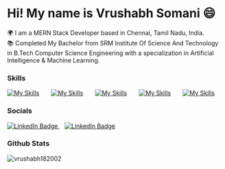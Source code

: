 Hi! My name is Vrushabh Somani 😄
========================================================================================================================================

🌍 I am a MERN Stack Developer based in Chennai, Tamil Nadu, India.
<br/>
📚 Completed My Bachelor from SRM Institute Of Science And Technology in B.Tech Computer Science Engineering with a specialization in Artificial Intelligence & Machine Learning.
<br/>

### Skills

[![My Skills](https://skillicons.dev/icons?i=html,css)](https://skillicons.dev) &nbsp;&nbsp;&nbsp;&nbsp;&nbsp; [![My Skills](https://skillicons.dev/icons?i=js,react)](https://skillicons.dev) &nbsp;&nbsp;&nbsp;&nbsp;&nbsp; [![My Skills](https://skillicons.dev/icons?i=nodejs,express)](https://skillicons.dev) &nbsp;&nbsp;&nbsp;&nbsp;&nbsp; [![My Skills](https://skillicons.dev/icons?i=mongodb,java)](https://skillicons.dev) &nbsp;&nbsp;&nbsp;&nbsp;&nbsp; [![My Skills](https://skillicons.dev/icons?i=tailwind,figma)](https://skillicons.dev)
<br/>

### Socials

<div id="badges">
  <a href="https://www.linkedin.com/in/vrushabhsomani/">
    <img src="https://img.shields.io/badge/LinkedIn-blue?style=for-the-badge&logo=linkedin&logoColor=white" alt="LinkedIn Badge"/>
  </a>
  &nbsp;&nbsp;
  <a href="https://www.linkedin.com/in/vrushabhsomani/">
    <img src="https://img.shields.io/badge/LinkedIn-blue?style=for-the-badge&logo=linkedin&logoColor=white" alt="LinkedIn Badge"/>
  </a>
</div>

### Github Stats

<img align="center" src="https://github-readme-streak-stats.herokuapp.com/?user=vrushabh182002&" alt="vrushabh182002" />
